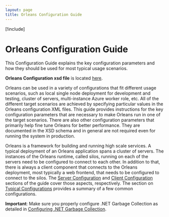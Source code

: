 ```yaml
---
layout: page
title: Orleans Configuration Guide
---
```


[!include[](../../../warning-banner.zh.md)]

# Orleans Configuration Guide

This Configuration Guide explains the key configuration parameters and how they should be used for most typical usage scenarios.

**Orleans Configuration xsd file** is located [here](https://github.com/dotnet/orleans/blob/master/src/Orleans.Core/Configuration/OrleansConfiguration.xsd).

Orleans can be used in a variety of configurations that fit different usage scenarios, such as local single node deployment for development and testing, cluster of servers, multi-instance Azure worker role, etc. All of the different target scenarios are achieved by specifying particular values in the Orleans configuration XML files. This guide provides instructions for the key configuration parameters that are necessary to make Orleans run in one of the target scenarios. There are also other configuration parameters that primarily help fine tune Orleans for better performance. They are documented in the XSD schema and in general are not required even for running the system in production.

 Orleans is a framework for building and running high scale services. A typical deployment of an Orleans application spans a cluster of servers. The instances of the Orleans runtime, called silos, running on each of the servers need to be configured to connect to each other. In addition to that, there is always a client component that connects to the Orleans deployment, most typically a web frontend, that needs to be configured to connect to the silos. The [Server Configuration](Server-Configuration.zh.md) and [Client Configuration](Client-Configuration.zh.md) sections of the guide cover those aspects, respectively. The section on [Typical Configurations](Typical-Configurations.zh.md) provides a summary of a few common configurations.

**Important**: Make sure you properly configure .NET Garbage Collection as detailed in [Configuring .NET Garbage Collection](Configuring-.NET-Garbage-Collection.zh.md).
